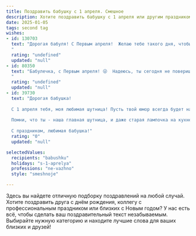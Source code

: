 ```yaml
---
title: Поздравить бабушку с 1 апреля. Смешное
description: Хотите поздравить бабушку с 1 апреля или другим праздником? Наш ИИ создаст незабываемое поздравление, а вы обязательно выделитесь среди других.  
date: 2025-01-05
tags: second tag
wishes:
- id: 130703
  text: "Дорогая бабуля! С Первым апреля!  Желаю тебе такого дня, чтобы даже твои самые любимые рецепты неожиданно превратились в шедевры молекулярной кухни! Пусть все шутки будут добрыми, а смех – звонким, как хрустальный бокал с самым вкусным чаем!  Будь здорова и весела, как никогда!
  "
  rating: "undefined"
  updated: "null"
- id: 80350
  text: "Бабулечка, с Первым апреля! 😜  Надеюсь, ты сегодня не поверишь ни одному слову, кроме моих поздравлений с этим замечательным днем! 😂  Пусть все твои мечты сбудутся, а шутки будут удачными, как твои пирожки! 😉
  "
  rating: "undefined"
  updated: "null"
- id: 39730
  text: "Дорогая бабушка!
  
  С 1 апреля тебя, моя любимая шутница! Пусть твой юмор всегда будет на высоте, а шутки – на острие! Желаю, чтобы каждый день был наполнен смехом, как в твоих волшебных сказках! Пусть твои пироги будут так же сладки, как улыбки окружающих, а ни одна \"апрельская шутка\" не обошла тебя стороной!
  
  Помни, что ты - наша главная шутница, и даже старая лампочка на кухне не сможет светить ярче, чем твой задорный смех!
  
  С праздником, любимая бабушка!"
  rating: "0"
  updated: "null"

selectedValues:
  recipients: "babushku"
  holidays: "s-1-aprelya"
  professions: "ne-vazhno"
  style: "smeshnoje"

---
```


Здесь вы найдете отличную подборку поздравлений на любой случай. 
Хотите поздравить друга с днём рождения, коллегу с профессиональным праздником или близких с Новым годом? У нас есть всё, чтобы сделать ваш поздравительный текст незабываемым. Выбирайте нужную категорию и находите лучшие слова для ваших близких и друзей!
